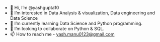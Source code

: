 - 👋 Hi, I’m @yashgupta10
- 👀 I’m interested in Data Analysis & visualization, Data engineering and Data Science
- 🌱 I’m currently learning Data Science and Python programming.
- 💞️ I’m looking to collaborate on Python & SQL.
- 📫 How to reach me - yash.manu0123@gmail.com

<!---
yashgupta10/yashgupta10 is a ✨ special ✨ repository because its `README.md` (this file) appears on your GitHub profile.
You can click the Preview link to take a look at your changes.
--->
